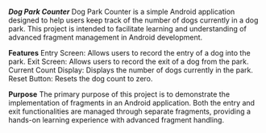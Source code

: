 ***Dog Park Counter***
Dog Park Counter is a simple Android application designed to help users keep track of the number of dogs currently in a dog park. This project is intended to facilitate learning and understanding of advanced fragment management in Android development.

**Features**
Entry Screen: Allows users to record the entry of a dog into the park.
Exit Screen: Allows users to record the exit of a dog from the park.
Current Count Display: Displays the number of dogs currently in the park.
Reset Button: Resets the dog count to zero.

**Purpose**
The primary purpose of this project is to demonstrate the implementation of fragments in an Android application. Both the entry and exit functionalities are managed through separate fragments, providing a hands-on learning experience with advanced fragment handling.